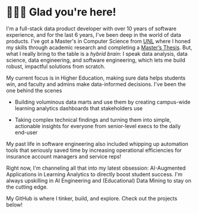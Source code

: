 # 🙋🏻‍♀️ Glad you're here!

I'm a full-stack data product developer with over 10 years of software experience, and for the last 6 years, I've been deep in the world of data products. I've got a Master's in Computer Science from [UNL](https://www.unl.edu/) where I honed my skills through academic research and completing a [Master’s Thesis](https://digitalcommons.unl.edu/computerscidiss/118/). But, what I really bring to the table is a *hybrid brain*: I speak data analysis, data science, data engineering, and software engineering, which lets me build robust, impactful solutions from scratch.

My current focus is in Higher Education, making sure data helps students win, and faculty and admins make data-informed decisions. I've been the one behind the scenes

   * Building voluminous data marts and use them by creating campus-wide learning analytics dashboards that stakeholders use

   * Taking complex technical findings and turning them into simple, actionable insights for everyone from senior-level execs to the daily end-user

My past life in software engineering also included whipping up automation tools that seriously saved time by increasing operational efficiencies for insurance account managers and service reps!

Right now, I'm channeling all that into my latest obsession: AI-Augmented Applications in Learning Analytics to directly boost student success. I'm always upskilling in AI Engineering and (Educational) Data Mining to stay on the cutting edge.

My GitHub is where I tinker, build, and explore. Check out the projects below!
